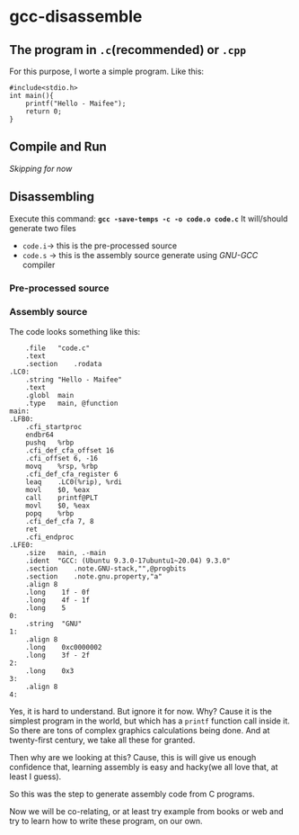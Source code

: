 # gcc-disassemble

## The program in `.c`(recommended) or `.cpp`

For this purpose, I worte a simple program. Like this:
```
#include<stdio.h>
int main(){
	printf("Hello - Maifee");
	return 0;
}
```

## Compile and Run
*Skipping for now*

## Disassembling
Execute this command:
**`gcc -save-temps -c -o code.o code.c`**
It will/should generate two files
 - `code.i`-> this is the pre-processed source
 - `code.s` -> this is the assembly source generate using *GNU-GCC* compiler

### Pre-processed source
### Assembly source

The code looks something like this:
```
	.file	"code.c"
	.text
	.section	.rodata
.LC0:
	.string	"Hello - Maifee"
	.text
	.globl	main
	.type	main, @function
main:
.LFB0:
	.cfi_startproc
	endbr64
	pushq	%rbp
	.cfi_def_cfa_offset 16
	.cfi_offset 6, -16
	movq	%rsp, %rbp
	.cfi_def_cfa_register 6
	leaq	.LC0(%rip), %rdi
	movl	$0, %eax
	call	printf@PLT
	movl	$0, %eax
	popq	%rbp
	.cfi_def_cfa 7, 8
	ret
	.cfi_endproc
.LFE0:
	.size	main, .-main
	.ident	"GCC: (Ubuntu 9.3.0-17ubuntu1~20.04) 9.3.0"
	.section	.note.GNU-stack,"",@progbits
	.section	.note.gnu.property,"a"
	.align 8
	.long	 1f - 0f
	.long	 4f - 1f
	.long	 5
0:
	.string	 "GNU"
1:
	.align 8
	.long	 0xc0000002
	.long	 3f - 2f
2:
	.long	 0x3
3:
	.align 8
4:
```

Yes, it is hard to understand. But ignore it for now. Why? Cause it is the simplest program in the world, but which has a `printf` function call inside it. So there are tons of complex graphics calculations being done. And at twenty-first century, we take all these for granted.

Then why are we looking at this? Cause, this is will give us enough confidence that, learning assembly is easy and hacky(we all love that, at least I guess).

So this was the step to generate assembly code from C programs.

Now we will be co-relating, or at least try example from books or web and try to learn how to write these program, on our own.
